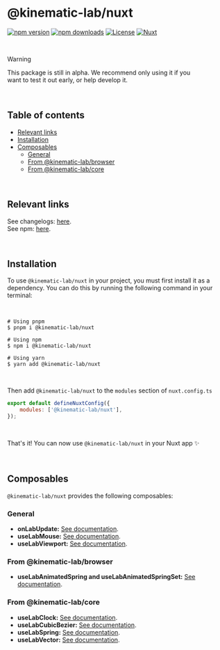 # @kinematic-lab/nuxt <!-- omit in toc -->

[![npm version][npm-version-src]][npm-version-href]
[![npm downloads][npm-downloads-src]][npm-downloads-href]
[![License][license-src]][license-href]
[![Nuxt][nuxt-src]][nuxt-href]

<br />

> [!WARNING]  
> This package is still in alpha. We recommend only using it if you<br />
> want to test it out early, or help develop it.

<br />

## Table of contents <!-- omit in toc -->

-   [Relevant links](#relevant-links)
-   [Installation](#installation)
-   [Composables](#composables)
    -   [General](#general)
    -   [From @kinematic-lab/browser](#from-kinematic-labbrowser)
    -   [From @kinematic-lab/core](#from-kinematic-labcore)

<br />

## Relevant links

See changelogs: [here](https://github.com/kinematic-lab/kinematic-lab/tree/main/packages/nuxt/CHANGELOG.md).<br />
See npm: [here](https://www.npmjs.com/package/@kinematic-lab/nuxt).

<br />

## Installation

To use `@kinematic-lab/nuxt` in your project, you must first install it as a dependency. You can do this by running the following command in your terminal:

<br />

```shell
# Using pnpm
$ pnpm i @kinematic-lab/nuxt

# Using npm
$ npm i @kinematic-lab/nuxt

# Using yarn
$ yarn add @kinematic-lab/nuxt
```

<br />

Then add `@kinematic-lab/nuxt` to the `modules` section of `nuxt.config.ts`

```js
export default defineNuxtConfig({
	modules: ['@kinematic-lab/nuxt'],
});
```

<br />

That's it! You can now use `@kinematic-lab/nuxt` in your Nuxt app ✨

<br />

## Composables

`@kinematic-lab/nuxt` provides the following composables:

### General

-   **onLabUpdate:** [See documentation](https://github.com/kinematic-lab/kinematic-lab/tree/main/packages/nuxt/docs/nuxt/on-lab-update.md).
-   **useLabMouse:** [See documentation](https://github.com/kinematic-lab/kinematic-lab/tree/main/packages/nuxt/docs/nuxt/use-lab-mouse.md).
-   **useLabViewport:** [See documentation](https://github.com/kinematic-lab/kinematic-lab/tree/main/packages/nuxt/docs/nuxt/use-lab-viewport.md).

### From @kinematic-lab/browser

-   **useLabAnimatedSpring and useLabAnimatedSpringSet:** [See documentation](https://github.com/kinematic-lab/kinematic-lab/tree/main/packages/nuxt/docs/browser/use-lab-animated-spring.md).

### From @kinematic-lab/core

-   **useLabClock:** [See documentation](https://github.com/kinematic-lab/kinematic-lab/tree/main/packages/nuxt/docs/core/use-lab-clock.md).
-   **useLabCubicBezier:** [See documentation](https://github.com/kinematic-lab/kinematic-lab/tree/main/packages/nuxt/docs/core/use-lab-cubic-bezier.md).
-   **useLabSpring:** [See documentation](https://github.com/kinematic-lab/kinematic-lab/tree/main/packages/nuxt/docs/core/use-lab-spring.md).
-   **useLabVector:** [See documentation](https://github.com/kinematic-lab/kinematic-lab/tree/main/packages/nuxt/docs/core/use-lab-vector.md).

<!-- Badges -->

[npm-version-src]: https://img.shields.io/npm/v/@kinematic-lab/nuxt/latest.svg?style=flat&colorA=18181B&colorB=28CF8D
[npm-version-href]: https://npmjs.com/package/@kinematic-lab/nuxt
[npm-downloads-src]: https://img.shields.io/npm/dm/@kinematic-lab/nuxt.svg?style=flat&colorA=18181B&colorB=28CF8D
[npm-downloads-href]: https://npmjs.com/package/@kinematic-lab/nuxt
[license-src]: https://img.shields.io/npm/l/@kinematic-lab/nuxt.svg?style=flat&colorA=18181B&colorB=28CF8D
[license-href]: https://npmjs.com/package/@kinematic-lab/nuxt
[nuxt-src]: https://img.shields.io/badge/Nuxt-18181B?logo=nuxt.js
[nuxt-href]: https://nuxt.com

